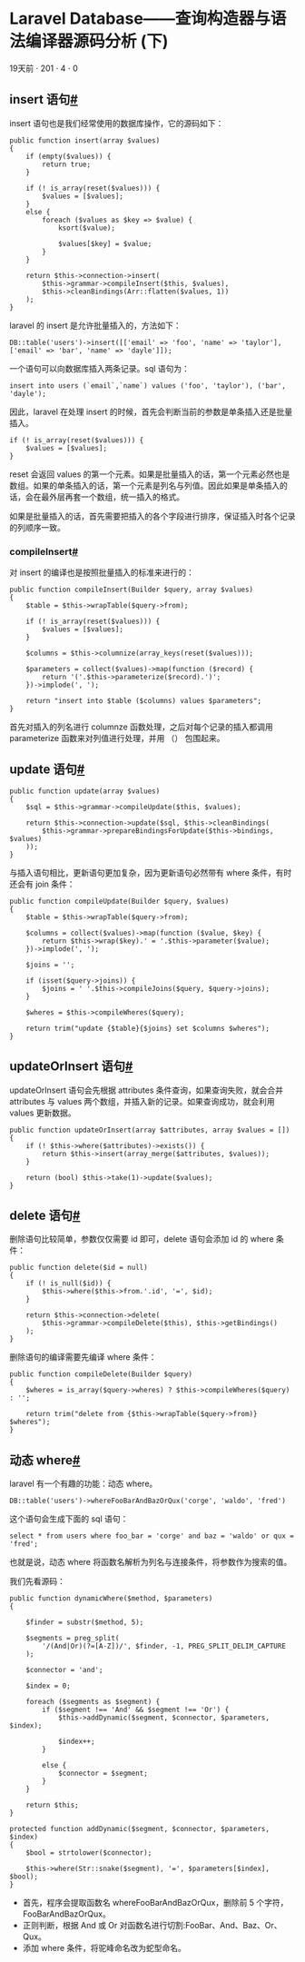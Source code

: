 # Laravel Database——查询构造器与语法编译器源码分析 (下) 

19天前 ⋅ 201 ⋅ 4 ⋅ 0 

## **insert 语句**[#][0]

insert 语句也是我们经常使用的数据库操作，它的源码如下：

    public function insert(array $values)
    {
        if (empty($values)) {
            return true;
        }
    
        if (! is_array(reset($values))) {
            $values = [$values];
        }
        else {
            foreach ($values as $key => $value) {
                ksort($value);
    
                $values[$key] = $value;
            }
        }
    
        return $this->connection->insert(
            $this->grammar->compileInsert($this, $values),
            $this->cleanBindings(Arr::flatten($values, 1))
        );
    }

laravel 的 insert 是允许批量插入的，方法如下：

    DB::table('users')->insert([['email' => 'foo', 'name' => 'taylor'], ['email' => 'bar', 'name' => 'dayle']]);

一个语句可以向数据库插入两条记录。sql 语句为：

    
    insert into users (`email`,`name`) values ('foo', 'taylor'), ('bar', 'dayle');

因此，laravel 在处理 insert 的时候，首先会判断当前的参数是单条插入还是批量插入。

    if (! is_array(reset($values))) {
        $values = [$values];
    }

reset 会返回 values 的第一个元素。如果是批量插入的话，第一个元素必然也是数组。如果的单条插入的话，第一个元素是列名与列值。因此如果是单条插入的话，会在最外层再套一个数组，统一插入的格式。

如果是批量插入的话，首先需要把插入的各个字段进行排序，保证插入时各个记录的列顺序一致。

### **compileInsert**[#][1]

对 insert 的编译也是按照批量插入的标准来进行的：

    public function compileInsert(Builder $query, array $values)
    {
        $table = $this->wrapTable($query->from);
    
        if (! is_array(reset($values))) {
            $values = [$values];
        }
    
        $columns = $this->columnize(array_keys(reset($values)));
    
        $parameters = collect($values)->map(function ($record) {
            return '('.$this->parameterize($record).')';
        })->implode(', ');
    
        return "insert into $table ($columns) values $parameters";
    }

首先对插入的列名进行 columnze 函数处理，之后对每个记录的插入都调用 parameterize 函数来对列值进行处理，并用 （） 包围起来。

## **update 语句**[#][2]

    public function update(array $values)
    {
        $sql = $this->grammar->compileUpdate($this, $values);
    
        return $this->connection->update($sql, $this->cleanBindings(
            $this->grammar->prepareBindingsForUpdate($this->bindings, $values)
        ));
    }
    

与插入语句相比，更新语句更加复杂，因为更新语句必然带有 where 条件，有时还会有 join 条件：

    public function compileUpdate(Builder $query, $values)
    {
        $table = $this->wrapTable($query->from);
    
        $columns = collect($values)->map(function ($value, $key) {
            return $this->wrap($key).' = '.$this->parameter($value);
        })->implode(', ');
    
        $joins = '';
    
        if (isset($query->joins)) {
            $joins = ' '.$this->compileJoins($query, $query->joins);
        }
    
        $wheres = $this->compileWheres($query);
    
        return trim("update {$table}{$joins} set $columns $wheres");
    }

## **updateOrInsert 语句**[#][3]

updateOrInsert 语句会先根据 attributes 条件查询，如果查询失败，就会合并 attributes 与 values 两个数组，并插入新的记录。如果查询成功，就会利用 values 更新数据。

    public function updateOrInsert(array $attributes, array $values = [])
    {
        if (! $this->where($attributes)->exists()) {
            return $this->insert(array_merge($attributes, $values));
        }
    
        return (bool) $this->take(1)->update($values);
    }

## **delete 语句**[#][4]

删除语句比较简单，参数仅仅需要 id 即可，delete 语句会添加 id 的 where 条件：

    public function delete($id = null)
    {
        if (! is_null($id)) {
            $this->where($this->from.'.id', '=', $id);
        }
    
        return $this->connection->delete(
            $this->grammar->compileDelete($this), $this->getBindings()
        );
    }
    

删除语句的编译需要先编译 where 条件：

    public function compileDelete(Builder $query)
    {
        $wheres = is_array($query->wheres) ? $this->compileWheres($query) : '';
    
        return trim("delete from {$this->wrapTable($query->from)} $wheres");
    }

## **动态 where**[#][5]

laravel 有一个有趣的功能：动态 where。

    DB::table('users')->whereFooBarAndBazOrQux('corge', 'waldo', 'fred')

这个语句会生成下面的 sql 语句：

    select * from users where foo_bar = 'corge' and baz = 'waldo' or qux = 'fred';

也就是说，动态 where 将函数名解析为列名与连接条件，将参数作为搜索的值。

我们先看源码：

    public function dynamicWhere($method, $parameters)
    {
    
        $finder = substr($method, 5);
    
        $segments = preg_split(
            '/(And|Or)(?=[A-Z])/', $finder, -1, PREG_SPLIT_DELIM_CAPTURE
        );
    
        $connector = 'and';
    
        $index = 0;
    
        foreach ($segments as $segment) {
            if ($segment !== 'And' && $segment !== 'Or') {
                $this->addDynamic($segment, $connector, $parameters, $index);
    
                $index++;
            }
    
            else {
                $connector = $segment;
            }
        }
    
        return $this;
    }
    
    protected function addDynamic($segment, $connector, $parameters, $index)
    {
        $bool = strtolower($connector);
    
        $this->where(Str::snake($segment), '=', $parameters[$index], $bool);
    }

* 首先，程序会提取函数名 whereFooBarAndBazOrQux，删除前 5 个字符，FooBarAndBazOrQux。
* 正则判断，根据 And 或 Or 对函数名进行切割:FooBar、And、Baz、Or、Qux。
* 添加 where 条件，将驼峰命名改为蛇型命名。

[0]: #insert-语句
[1]: #compileInsert
[2]: #update-语句
[3]: #updateOrInsert-语句
[4]: #delete-语句
[5]: #动态-where